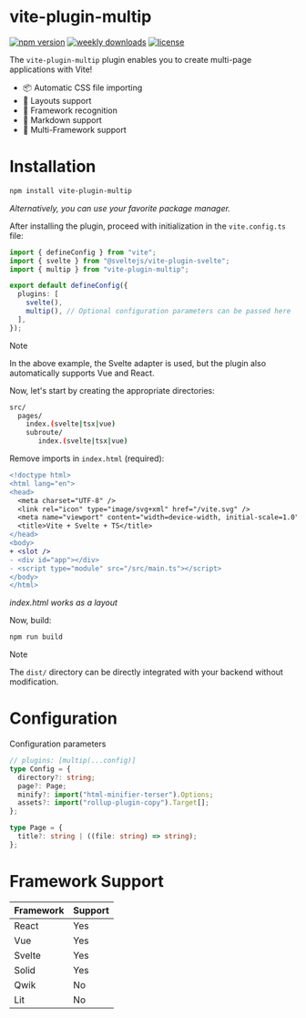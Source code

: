 # vite-plugin-multip

[![npm version](https://img.shields.io/npm/v/vite-plugin-multip)](https://npmjs.com/package/vite-plugin-multip)
[![weekly downloads](https://img.shields.io/npm/dw/vite-plugin-multip)](https://npmjs.com/package/vite-plugin-multip)
[![license](https://img.shields.io/npm/l/vite-plugin-multip)](https://github.com/vclemenzi/vite-plugin-multip/blob/main/LICENSE)

The `vite-plugin-multip` plugin enables you to create multi-page applications with Vite!

- 📦 Automatic CSS file importing
- 🧬 Layouts support
- 🔎 Framework recognition
- 📝 Markdown support
- 🥏 Multi-Framework support

# Installation

```bash
npm install vite-plugin-multip
```

_Alternatively, you can use your favorite package manager._

After installing the plugin, proceed with initialization in the `vite.config.ts` file:

```typescript
import { defineConfig } from "vite";
import { svelte } from "@sveltejs/vite-plugin-svelte";
import { multip } from "vite-plugin-multip";

export default defineConfig({
  plugins: [
    svelte(),
    multip(), // Optional configuration parameters can be passed here
  ],
});
```

> [!NOTE]
> In the above example, the Svelte adapter is used, but the plugin also automatically supports Vue and React.

Now, let's start by creating the appropriate directories:

```bash
src/
  pages/
    index.(svelte|tsx|vue)
    subroute/
       index.(svelte|tsx|vue)
```

Remove imports in `index.html` (required):

```diff
<!doctype html>
<html lang="en">
<head>
  <meta charset="UTF-8" />
  <link rel="icon" type="image/svg+xml" href="/vite.svg" />
  <meta name="viewport" content="width=device-width, initial-scale=1.0" />
  <title>Vite + Svelte + TS</title>
</head>
<body>
+ <slot />
- <div id="app"></div>
- <script type="module" src="/src/main.ts"></script>
</body>
</html>
```

_index.html works as a layout_

Now, build:

```bash
npm run build
```

> [!NOTE]
> The `dist/` directory can be directly integrated with your backend without modification.

# Configuration

Configuration parameters

```ts
// plugins: [multip(...config)]
type Config = {
  directory?: string;
  page?: Page;
  minify?: import("html-minifier-terser").Options;
  assets?: import("rollup-plugin-copy").Target[];
};

type Page = {
  title?: string | ((file: string) => string);
};
```

# Framework Support

| Framework | Support |
| --------- | ------- |
| React     | Yes     |
| Vue       | Yes     |
| Svelte    | Yes     |
| Solid     | Yes     |
| Qwik      | No      |
| Lit       | No      |

